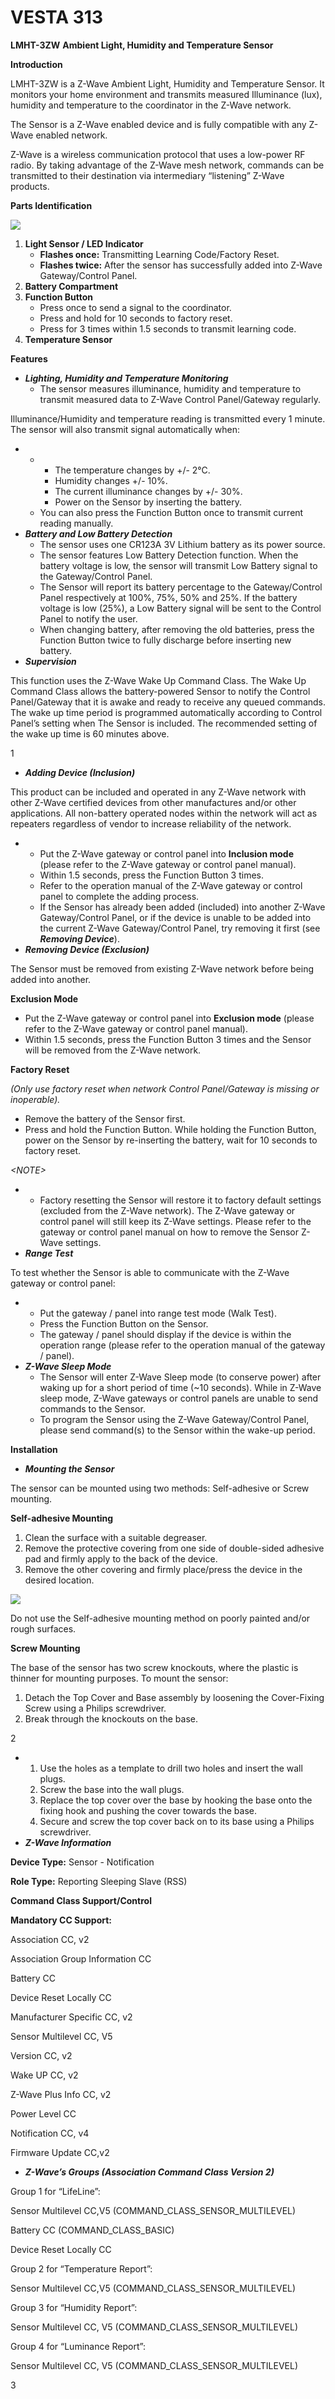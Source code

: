 # VESTA 313

**LMHT-3ZW** **Ambient Light, Humidity and Temperature Sensor**

**Introduction**

LMHT-3ZW is a Z-Wave Ambient Light, Humidity and Temperature Sensor. It monitors your home environment and transmits measured Illuminance (lux), humidity and temperature to the coordinator in the Z-Wave network.

The Sensor is a Z-Wave enabled device and is fully compatible with any Z-Wave enabled network.

Z-Wave is a wireless communication protocol that uses a low-power RF radio. By taking advantage of the Z-Wave mesh network, commands can be transmitted to their destination via intermediary “listening” Z-Wave products.

**Parts Identification**

![](<.gitbook/assets/0 (114).jpeg>)

1. **Light Sensor / LED Indicator**
   * **Flashes once:** Transmitting Learning Code/Factory Reset.
   * **Flashes twice:** After the sensor has successfully added into Z-Wave Gateway/Control Panel.
2. **Battery Compartment**
3. **Function Button**
   * Press once to send a signal to the coordinator.
   * Press and hold for 10 seconds to factory reset.
   * Press for 3 times within 1.5 seconds to transmit learning code.
4. **Temperature Sensor**

**Features**

* _**Lighting, Humidity and Temperature Monitoring**_
  * The sensor measures illuminance, humidity and temperature to transmit measured data to Z-Wave Control Panel/Gateway regularly.

Illuminance/Humidity and temperature reading is transmitted every 1 minute. The sensor will also transmit signal automatically when:

*
  *
    * The temperature changes by +/- 2°C.
    * Humidity changes +/- 10%.
    * The current illuminance changes by +/- 30%.
    * Power on the Sensor by inserting the battery.
  * You can also press the Function Button once to transmit current reading manually.
* _**Battery and Low Battery Detection**_
  * The sensor uses one CR123A 3V Lithium battery as its power source.
  * The sensor features Low Battery Detection function. When the battery voltage is low, the sensor will transmit Low Battery signal to the Gateway/Control Panel.
  * The Sensor will report its battery percentage to the Gateway/Control Panel respectively at 100%, 75%, 50% and 25%. If the battery voltage is low (25%), a Low Battery signal will be sent to the Control Panel to notify the user.
  * When changing battery, after removing the old batteries, press the Function Button twice to fully discharge before inserting new battery.
* _**Supervision**_

This function uses the Z-Wave Wake Up Command Class. The Wake Up Command Class allows the battery-powered Sensor to notify the Control Panel/Gateway that it is awake and ready to receive any queued commands. The wake up time period is programmed automatically according to Control Panel’s setting when The Sensor is included. The recommended setting of the wake up time is 60 minutes above.

1

* _**Adding Device (Inclusion)**_

This product can be included and operated in any Z-Wave network with other Z-Wave certified devices from other manufactures and/or other applications. All non-battery operated nodes within the network will act as repeaters regardless of vendor to increase reliability of the network.

*
  * Put the Z-Wave gateway or control panel into **Inclusion mode** (please refer to the Z-Wave gateway or control panel manual).
  * Within 1.5 seconds, press the Function Button 3 times.
  * Refer to the operation manual of the Z-Wave gateway or control panel to complete the adding process.
  * If the Sensor has already been added (included) into another Z-Wave Gateway/Control Panel, or if the device is unable to be added into the current Z-Wave Gateway/Control Panel, try removing it first (see _**Removing Device**_).
* _**Removing Device (Exclusion)**_

The Sensor must be removed from existing Z-Wave network before being added into another.

**Exclusion Mode**

* Put the Z-Wave gateway or control panel into **Exclusion mode** (please refer to the Z-Wave gateway or control panel manual).
* Within 1.5 seconds, press the Function Button 3 times and the Sensor will be removed from the Z-Wave network.

**Factory Reset**

_(Only use factory reset when network Control Panel/Gateway is missing or inoperable)._

* Remove the battery of the Sensor first.
* Press and hold the Function Button. While holding the Function Button, power on the Sensor by re-inserting the battery, wait for 10 seconds to factory reset.

_\<NOTE>_

*
  * Factory resetting the Sensor will restore it to factory default settings (excluded from the Z-Wave network). The Z-Wave gateway or control panel will still keep its Z-Wave settings. Please refer to the gateway or control panel manual on how to remove the Sensor Z-Wave settings.
* _**Range Test**_

To test whether the Sensor is able to communicate with the Z-Wave gateway or control panel:

*
  * Put the gateway / panel into range test mode (Walk Test).
  * Press the Function Button on the Sensor.
  * The gateway / panel should display if the device is within the operation range (please refer to the operation manual of the gateway / panel).
* _**Z-Wave Sleep Mode**_
  * The Sensor will enter Z-Wave Sleep mode (to conserve power) after waking up for a short period of time (\~10 seconds). While in Z-Wave sleep mode, Z-Wave gateways or control panels are unable to send commands to the Sensor.
  * To program the Sensor using the Z-Wave Gateway/Control Panel, please send command(s) to the Sensor within the wake-up period.

**Installation**

* _**Mounting the Sensor**_

The sensor can be mounted using two methods: Self-adhesive or Screw mounting.

**Self-adhesive Mounting**

1. Clean the surface with a suitable degreaser.
2. Remove the protective covering from one side of double-sided adhesive pad and firmly apply to the back of the device.
3. Remove the other covering and firmly place/press the device in the desired location.

![](<.gitbook/assets/1 (98).jpeg>)

Do not use the Self-adhesive mounting method on poorly painted and/or rough surfaces.

**Screw Mounting**

The base of the sensor has two screw knockouts, where the plastic is thinner for mounting purposes. To mount the sensor:

1. Detach the Top Cover and Base assembly by loosening the Cover-Fixing Screw using a Philips screwdriver.
2. Break through the knockouts on the base.

2

*
  1. Use the holes as a template to drill two holes and insert the wall plugs.
  2. Screw the base into the wall plugs.
  3. Replace the top cover over the base by hooking the base onto the fixing hook and pushing the cover towards the base.
  4. Secure and screw the top cover back on to its base using a Philips screwdriver.
* _**Z-Wave Information**_

**Device Type:** Sensor - Notification

**Role Type:** Reporting Sleeping Slave (RSS)

**Command Class Support/Control**

**Mandatory CC Support:**

Association CC, v2

Association Group Information CC

Battery CC

Device Reset Locally CC

Manufacturer Specific CC, v2

Sensor Multilevel CC, V5

Version CC, v2

Wake UP CC, v2

Z-Wave Plus Info CC, v2

Power Level CC

Notification CC, v4

Firmware Update CC,v2

* _**Z-Wave’s Groups (Association Command Class Version 2)**_

Group 1 for “LifeLine”:

Sensor Multilevel CC,V5 (COMMAND\_CLASS\_SENSOR\_MULTILEVEL)

Battery CC (COMMAND\_CLASS\_BASIC)

Device Reset Locally CC

Group 2 for “Temperature Report”:

Sensor Multilevel CC,V5 (COMMAND\_CLASS\_SENSOR\_MULTILEVEL)

Group 3 for “Humidity Report”:

Sensor Multilevel CC, V5 (COMMAND\_CLASS\_SENSOR\_MULTILEVEL)

Group 4 for “Luminance Report”:

Sensor Multilevel CC, V5 (COMMAND\_CLASS\_SENSOR\_MULTILEVEL)

3

